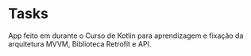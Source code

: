 # Tasks
App feito em durante o Curso de Kotlin para aprendizagem e fixação da arquitetura MVVM, Biblioteca Retrofit e API.
